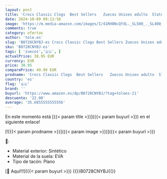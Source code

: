 ```yaml
---
layout: post
title: 'Crocs Classic Clogs  Best Sellers   Zuecos Unisex adulto  Slate Grey  39/40 EU'
date: 2024-10-09 09:13:58
image: 'https://m.media-amazon.com/images/I/41RH8NcQfdL._SL500_._SL400_.jpg'
comments: true
category: ofertas
author: 'tole.es'
slug: 'B0728CNYBJ-es Crocs Classic Clogs Best Sellers Zuecos Unisex adulto...'
sku: 'B0728CNYBJ-es'
tags: [ 'zuecos','🇪🇸', ]
actualPrice: 38.95 EUR
currency: EUR
price: 38.95
comparePrice: 49.99 EUR
prodname: 'Crocs Classic Clogs  Best Sellers   Zuecos Unisex adulto  Slate Grey  39/40 EU'
country: 'es'
flag: '🇪🇸'
brand: ''
buyurl: 'https://www.amazon.es/dp/B0728CNYBJ/?tag=tolees-21'
descuento: '22.08'
average: '35.6855555555556'
---
```


En este momento está [{{< param title >}}]({{< param buyurl >}}) en el siguiente enlace!

[![{{< param prodname >}}]({{< param image >}})]({{< param buyurl >}})

🔎:

- Material exterior: Sintético
- Material de la suela: EVA
- Tipo de tacón: Plano

[🛒 Aquí!!!]({{< param buyurl >}})
{{<world>}}B0728CNYBJ{{</world>}}
